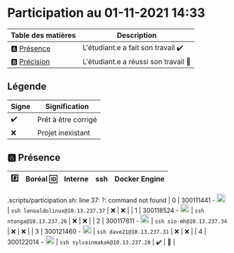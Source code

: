 # Participation au 01-11-2021 14:33

| Table des matières            | Description                                             |
|-------------------------------|---------------------------------------------------------|
| :a: [Présence](#a-présence)   | L'étudiant.e a fait son travail    :heavy_check_mark:   |
| :b: [Précision](#b-précision) | L'étudiant.e a réussi son travail  :tada:               |

## Légende

| Signe              | Signification                 |
|--------------------|-------------------------------|
| :heavy_check_mark: | Prêt à être corrigé           |
| :x:                | Projet inexistant             |

## :a: Présence

|:hash:| Boréal :id:                | Interne            | ssh | Docker Engine |
|------|----------------------------|--------------------|-----|---------------|
.scripts/participation.sh: line 37: ?: command not found
| 0 | 300111441 - <image src='https://avatars.githubusercontent.com/u/71027895?s=460&v=4' width=20 height=20></image> | `ssh lenoaldolinux@10.13.237.37` | :x: | :x: |
| 1 | 300118524 - <image src='https://avatars.githubusercontent.com/u/73952068?s=460&v=4' width=20 height=20></image> | `ssh ntonga@10.13.237.26` | :x: | :x: |
| 2 | 300117811 - <image src='https://avatars.githubusercontent.com/u/71027809?s=460&v=4' width=20 height=20></image> | `ssh sio-mh@10.13.237.34` | :x: | :x: |
| 3 | 300121460 - <image src='https://avatars.githubusercontent.com/u/71027883?s=460&v=4' width=20 height=20></image> | `ssh dave21@10.13.237.31` | :x: | :x: |
| 4 | 300122014 - <image src='https://https://avatars.githubusercontent.com/u/71392439?s=460&v=4' width=20 height=20></image> | `ssh sylvainmakak@10.13.237.28` | :heavy_check_mark: | :tada: |
